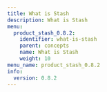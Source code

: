 ```yaml
---
title: What is Stash
description: What is Stash
menu:
  product_stash_0.8.2:
    identifier: what-is-stash
    parent: concepts
    name: What is Stash
    weight: 10
menu_name: product_stash_0.8.2
info:
  version: 0.8.2
---
```


